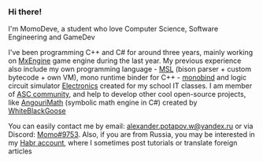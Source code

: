 ### Hi there!

I'm MomoDeve, a student who love Computer Science, Software Engineering and GameDev

I've been programming C++ and C# for around three years, mainly working on [MxEngine](https://github.com/asc-community/MxEngine) game engine during the last year. My previous experience also include my own programming language - [MSL](https://github.com/MomoDeve/MSL) (bison parser + custom bytecode + own VM), mono runtime binder for C++ - [monobind](https://github.com/asc-community/monobind) and logic circuit simulator [Electronics](https://github.com/MomoDeve/Electronics) created for my school IT classes. I am member of [ASC community](https://github.com/asc-community), and help to develop other cool open-source projects, like [AngouriMath](https://github.com/asc-community/AngouriMath) (symbolic math engine in C#) created by [WhiteBlackGoose](https://github.com/WhiteBlackGoose)

You can easily contact me by email: alexander.potapov.w@yandex.ru or via Discord: [Momo#9753](https://discord.com). Also, if you are from Russia, you may be interested in my [Habr account](https://habr.com/ru/users/momodev/posts/), where I sometimes post tutorials or translate foreign articles

